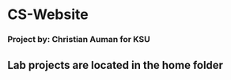 # CS-Website
### Project by: Christian Auman for KSU

## Lab projects are located in the home folder 
